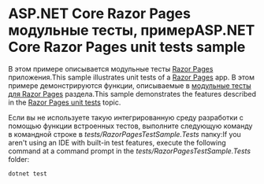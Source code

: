 # <a name="aspnet-core-razor-pages-unit-tests-sample"></a><span data-ttu-id="2add8-101">ASP.NET Core Razor Pages модульные тесты, пример</span><span class="sxs-lookup"><span data-stu-id="2add8-101">ASP.NET Core Razor Pages unit tests sample</span></span>

<span data-ttu-id="2add8-102">В этом примере описывается модульные тесты [Razor Pages](https://docs.microsoft.com/aspnet/core/mvc/razor-pages) приложения.</span><span class="sxs-lookup"><span data-stu-id="2add8-102">This sample illustrates unit tests of a [Razor Pages](https://docs.microsoft.com/aspnet/core/mvc/razor-pages) app.</span></span> <span data-ttu-id="2add8-103">В этом примере демонстрируются функции, описываемые в [модульные тесты для Razor Pages](https://docs.microsoft.com/aspnet/core/test/razor-pages-tests) раздела.</span><span class="sxs-lookup"><span data-stu-id="2add8-103">This sample demonstrates the features described in the [Razor Pages unit tests](https://docs.microsoft.com/aspnet/core/test/razor-pages-tests) topic.</span></span>

<span data-ttu-id="2add8-104">Если вы не используете такую интегрированную среду разработки с помощью функции встроенных тестов, выполните следующую команду в командной строке в *tests/RazorPagesTestSample.Tests* папку:</span><span class="sxs-lookup"><span data-stu-id="2add8-104">If you aren't using an IDE with built-in test features, execute the following command at a command prompt in the *tests/RazorPagesTestSample.Tests* folder:</span></span>

```console
dotnet test
```
